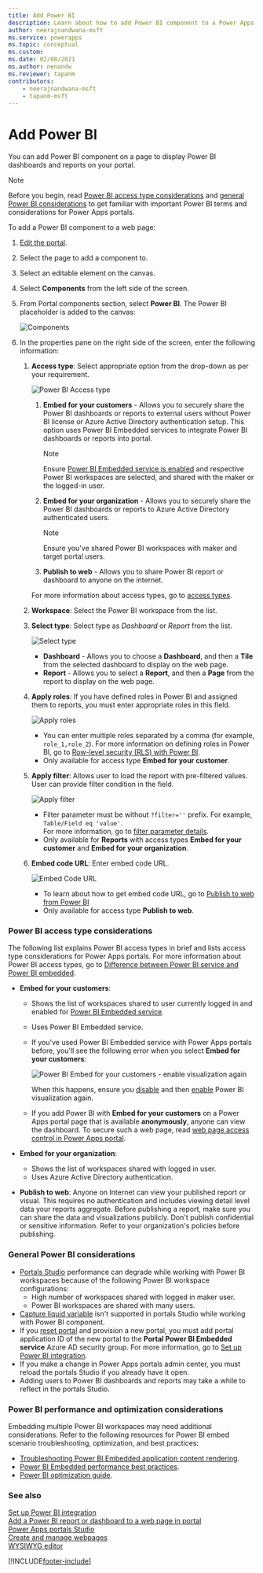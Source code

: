```yaml
---
title: Add Power BI
description: Learn about how to add Power BI component to a Power Apps portals page using portals Studio.
author: neerajnandwana-msft
ms.service: powerapps
ms.topic: conceptual
ms.custom: 
ms.date: 02/08/2021
ms.author: nenandw
ms.reviewer: tapanm
contributors:
    - neerajnandwana-msft
    - tapanm-msft
---
```


# Add Power BI

You can add Power BI component on a page to display Power BI dashboards and reports on your portal.

> [!NOTE]
> Before you begin, read [Power BI access type considerations](#power-bi-access-type-considerations) and [general Power BI considerations](#general-power-bi-considerations) to get familiar with important Power BI terms and considerations for Power Apps portals.

To add a Power BI component to a web page:

1. [Edit the
    portal](../portals/manage-existing-portals.md#edit).

1. Select the page to add a component to.

1. Select an editable element on the canvas.

1. Select **Components** from the left side of the screen.

1. From Portal components section, select **Power BI**. The Power BI placeholder is added to the canvas:

    ![Components](media/components-powerbi.png)

1. In the properties pane on the right side of the screen, enter the following information:

    1. **Access type**: Select appropriate option from the drop-down as per your requirement.

        ![Power BI Access type](media/powerbi-access-type.png "Power BI Access type")

        1. **Embed for your customers** - Allows you to securely share the Power BI dashboards or reports to external users without Power BI license or Azure Active Directory authentication setup. This option uses Power BI Embedded services to integrate Power BI dashboards or reports into portal.
            > [!NOTE]
            > Ensure [Power BI Embedded service is enabled](../portals/admin/set-up-power-bi-integration.md#enable-power-bi-embedded-service) and respective Power BI workspaces are selected, and shared with the maker or the logged-in user.

        1. **Embed for your organization** - Allows you to securely share the Power BI dashboards or reports to Azure Active Directory authenticated users.

            > [!NOTE]
            > Ensure you've shared Power BI workspaces with maker and target portal users.

        3. **Publish to web** - Allows you to share Power BI report or dashboard to anyone on the internet.

        For more information about access types, go to [access types](#power-bi-access-type-considerations).

    1. **Workspace**: Select the Power BI workspace from the list.

    1. **Select type**: Select type as *Dashboard* or *Report* from the list.

        ![Select type](media/type-powerbi.png "Select type")

        - **Dashboard** - Allows you to choose a **Dashboard**, and then a **Tile** from the selected dashboard to display on the web page.
        - **Report** - Allows you to select a **Report**, and then a **Page** from the report to display on the web page.

    1. **Apply roles**: If you have defined roles in Power BI and assigned them to reports, you must enter appropriate roles in this field.

        ![Apply roles](media/apply-roles-powerbi.png "Apply roles")
    
        - You can enter multiple roles separated by a comma (for example, `role_1,role_2`). For more information on defining roles in Power BI, go to [Row-level security (RLS) with Power BI](/power-bi/service-admin-rls). <br>
        - Only available for access type **Embed for your customer**.

    1. **Apply filter**: Allows user to load the report with pre-filtered values. User can provide filter condition in the field. 
        
        ![Apply filter](media/apply-filter-powerbi.png "Apply filter")

        - Filter parameter must be without `?filter=''` prefix. For example, `Table/Field eq 'value'`.
        <br> For more information, go to [filter parameter details](/power-bi/service-url-filters).
        - Only available for **Reports** with access types **Embed for your customer** and **Embed for your organization**.

    1. **Embed code URL**: Enter embed code URL.
    
        ![Embed Code URL](media/embed-code-url.png "Embed Code URL")

        - To learn about how to get embed code URL, go to [Publish to web from Power BI](/power-bi/service-publish-to-web)
        - Only available for access type **Publish to web**.

### Power BI access type considerations

The following list explains Power BI access types in brief and lists access type considerations for Power Apps portals. For more information about Power BI access types, go to [Difference between Power BI service and Power BI embedded](/power-bi/developer/embedded/embedded-faq#how-is-power-bi-embedded-different-from-power-bi-the-service).

- **Embed for your customers**:
    - Shows the list of workspaces shared to user currently logged in and enabled for [Power BI Embedded service](../portals/admin/set-up-power-bi-integration.md#enable-power-bi-embedded-service).
    - Uses Power BI Embedded service.
    - If you've used Power BI Embedded service with Power Apps portals before, you'll see the following error when you select **Embed for your customers**:

        ![Power BI Embed for your customers - enable visualization again](media/embed-power-bi-visualization-enable-again.png)
    
        When this happens, ensure you [disable](../portals/admin/set-up-power-bi-integration.md#disable-power-bi-visualization) and then [enable](../portals/admin/set-up-power-bi-integration.md#enable-power-bi-visualization) Power BI visualization again.
    - If you add Power BI with **Embed for your customers** on a Power Apps portal page that is available **anonymously**, anyone can view the dashboard. To secure such a web page, read [web page access control in Power Apps portal](../portals/configure/webpage-access-control.md).

- **Embed for your organization**:

    - Shows the list of workspaces shared with logged in user.
    - Uses Azure Active Directory authentication.

- **Publish to web**: Anyone on Internet can view your published report or visual. This requires no authentication and includes viewing detail level data your reports aggregate. Before publishing a report, make sure you can share the data and visualizations publicly. Don't publish confidential or sensitive information. Refer to your organization's policies before publishing.

### General Power BI considerations

- [Portals Studio](../portals/portal-designer-anatomy.md) performance can degrade while working with Power BI workspaces because of the following Power BI workspace configurations:
    - High number of workspaces shared with logged in maker user.
    - Power BI workspaces are shared with many users.
- [Capture liquid variable](../portals/liquid/portals-entity-tags.md#powerbi) isn't supported in portals Studio while working with Power BI component.
- If you [reset portal](../portals/admin/reset-portal.md) and provision a new portal, you must add portal application ID of the new portal to the **Portal Power BI Embedded service** Azure AD security group. For more information, go to [Set up Power BI integration](../portals/admin/set-up-power-bi-integration.md#create-security-group-and-add-to-power-bi-account).
- If you make a change in Power Apps portals admin center, you must reload the portals Studio if you already have it open.
- Adding users to Power BI dashboards and reports may take a while to reflect in the portals Studio.

### Power BI performance and optimization considerations

Embedding multiple Power BI workspaces may need additional considerations. Refer to the following resources for Power BI embed scenario troubleshooting, optimization, and best practices:

- [Troubleshooting Power BI Embedded application content rendering](/power-bi/developer/embedded/embedded-troubleshoot#content-rendering).
- [Power BI Embedded performance best practices](/power-bi/developer/embedded/embedded-performance-best-practices).
- [Power BI optimization guide](/power-bi/guidance/power-bi-optimization).

### See also

[Set up Power BI integration](admin/set-up-power-bi-integration.md) <br>
[Add a Power BI report or dashboard to a web page in portal](admin/add-powerbi-report.md) <br>
[Power Apps portals Studio](portal-designer-anatomy.md) <br>
[Create and manage webpages](create-manage-webpages.md) <br>
[WYSIWYG editor](compose-page.md)


[!INCLUDE[footer-include](../../includes/footer-banner.md)]